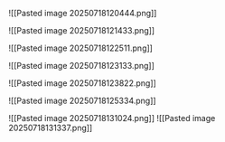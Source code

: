 ![[Pasted image 20250718120444.png]]

![[Pasted image 20250718121433.png]]

![[Pasted image 20250718122511.png]]

![[Pasted image 20250718123133.png]]

![[Pasted image 20250718123822.png]]

![[Pasted image 20250718125334.png]]

![[Pasted image 20250718131024.png]]
![[Pasted image 20250718131337.png]]
